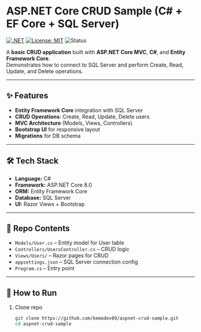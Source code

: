 # ASP.NET Core CRUD Sample (C# + EF Core + SQL Server)

[![.NET](https://img.shields.io/badge/.NET-8.0-512BD4?logo=dotnet&logoColor=white)](https://dotnet.microsoft.com/) 
[![License: MIT](https://img.shields.io/badge/License-MIT-green.svg)](LICENSE) 
![Status](https://img.shields.io/badge/Status-Demo-blue)

A **basic CRUD application** built with **ASP.NET Core MVC**, **C#**, and **Entity Framework Core**.  
Demonstrates how to connect to SQL Server and perform Create, Read, Update, and Delete operations.

---

## ✨ Features
- **Entity Framework Core** integration with SQL Server  
- **CRUD Operations**: Create, Read, Update, Delete users  
- **MVC Architecture** (Models, Views, Controllers)  
- **Bootstrap UI** for responsive layout  
- **Migrations** for DB schema  

---

## 🛠️ Tech Stack
- **Language:** C#  
- **Framework:** ASP.NET Core 8.0  
- **ORM:** Entity Framework Core  
- **Database:** SQL Server  
- **UI:** Razor Views + Bootstrap  

---

## 📂 Repo Contents
- `Models/User.cs` – Entity model for User table  
- `Controllers/UsersController.cs` – CRUD logic  
- `Views/Users/` – Razor pages for CRUD  
- `appsettings.json` – SQL Server connection config  
- `Program.cs` – Entry point  

---

## 🚀 How to Run
1. Clone repo  
   ```bash
   git clone https://github.com/kemodev89/aspnet-crud-sample.git
   cd aspnet-crud-sample
